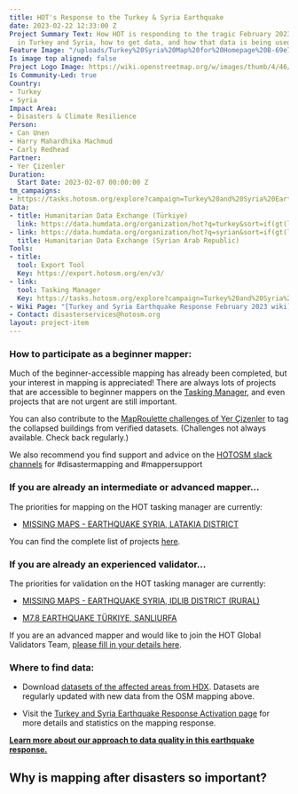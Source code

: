 ```yaml
---
title: HOT's Response to the Turkey & Syria Earthquake
date: 2023-02-22 12:33:00 Z
Project Summary Text: How HOT is responding to the tragic February 2023 earthquake
  in Turkey and Syria, how to get data, and how that data is being used.
Feature Image: "/uploads/Turkey%20Syria%20Map%20for%20Homepage%20B-69e708.png"
Is image top aligned: false
Project Logo Image: https://wiki.openstreetmap.org/w/images/thumb/4/46/Yer_cizenler_logo.png/240px-Yer_cizenler_logo.png
Is Community-Led: true
Country:
- Turkey
- Syria
Impact Area:
- Disasters & Climate Resilience
Person:
- Can Unen
- Harry Mahardhika Machmud
- Carly Redhead
Partner:
- Yer Çizenler
Duration:
  Start Date: 2023-02-07 00:00:00 Z
tm_campaigns:
- https://tasks.hotosm.org/explore?campaign=Turkey%20and%20Syria%20Earthquake%20Response%20February%202023
Data:
- title: Humanitarian Data Exchange (Türkiye)
  link: https://data.humdata.org/organization/hot?q=turkey&sort=if(gt(last_modified%2Creview_date)%2Clast_modified%2Creview_date)%20desc&ext_page_size=25
- link: https://data.humdata.org/organization/hot?q=syrian&sort=if(gt(last_modified%2Creview_date)%2Clast_modified%2Creview_date)%20desc&ext_page_size=25
  title: Humanitarian Data Exchange (Syrian Arab Republic)
Tools:
- title: 
  tool: Export Tool
  Key: https://export.hotosm.org/en/v3/
- link: 
  tool: Tasking Manager
  Key: https://tasks.hotosm.org/explore?campaign=Turkey%20and%20Syria%20Earthquake%20Response%20February%202023
- Wiki Page: "[Turkey and Syria Earthquake Response February 2023 wiki](https://wiki.openstreetmap.org/wiki/2023_Turkey_Earthquakes)"
- Contact: disasterservices@hotosm.org
layout: project-item
---
```


### How to participate as a beginner mapper:

Much of the beginner-accessible mapping has already been completed, but your interest in mapping is appreciated! There are always lots of projects that are accessible to beginner mappers on the [Tasking Manager](https://tasks.hotosm.org/), and even projects that are not urgent are still important.

You can also contribute to the [MapRoulette challenges of Yer Çizenler](https://maproulette.org/browse/projects/51027) to tag the collapsed buildings from verified datasets. (Challenges not always available. Check back regularly.)

We also recommend you find support and advice on the [HOTOSM slack channels](https://slack.hotosm.org/) for #disastermapping and #mappersupport

### If you are already an intermediate or advanced mapper...

The priorities for mapping on the HOT tasking manager are currently:

* [MISSING MAPS - EARTHQUAKE SYRIA, LATAKIA DISTRICT](https://tasks.hotosm.org/projects/14230)

You can find the complete list of projects [here](https://tasks.hotosm.org/explore?campaign=Turkey%20and%20Syria%20Earthquake%20Response%20February%202023).

### If you are already an experienced validator...

The priorities for validation on the HOT tasking manager are currently:

* [MISSING MAPS - EARTHQUAKE SYRIA, IDLIB DISTRICT (RURAL)](https://tasks.hotosm.org/projects/14311)

* [M7.8 EARTHQUAKE TÜRKIYE, SANLIURFA](https://tasks.hotosm.org/projects/14235)

If you are an advanced mapper and would like to join the HOT Global Validators Team, [please fill in your details here](http://bit.ly/HOTValidators).

### Where to find data:

* Download [datasets of the affected areas from HDX](https://data.humdata.org/event/turkiye-syria-earthquakes). Datasets are regularly updated with new data from the OSM mapping above.

* Visit the [Turkey and Syria Earthquake Response Activation page](https://www.hotosm.org/disaster-services/turkiye-earthquakes-february-2023-activation/) for more details and statistics on the mapping response.

**[Learn more about our approach to data quality in this earthquake response.](https://www.hotosm.org/updates/hot-approach-to-osm-data-validation-to-eq-mapping-projects/)**

## Why is mapping after disasters so important?
<script src="https://stories.hotosm.org/turkey_syria_eq_response_p-er-page/embed.js"></script>